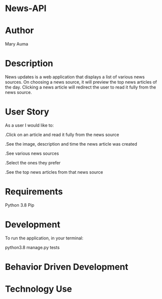 # News-API
# Author
Mary Auma
# Description
News updates is a web application that displays a list of various news sources. On choosing a news source, it will preview the top news articles of the day. Clicking a news article will redirect the user to read it fully from the news source. 
# User Story
As a user I would like to:

.Click on an article and read it fully from the news source

.See the image, description and time the news article was created

.See various news sources

.Select the ones they prefer

.See the top news articles from that news source
# Requirements
Python 3.8
Pip
# Development
To run the application, in your terminal:

 python3.8 manage.py tests
# Behavior Driven Development
# Technology Use 
